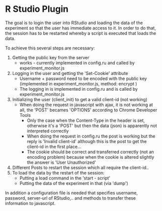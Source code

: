 # R Studio Plugin
The goal is to login the user into RStudio and loading the data of the experiment so that the user has immediate access to it.
In order to do that, the session has to be restarted whereby a script is executed that loads the data.

To achieve this several steps are necessary:
  1. Getting the public key from the server
     * works - currently implemented in config.ru and called by experiment_monitor.js
  2. Logging in the user and getting the 'Set-Cookie' attribute 
     * Username + password need to be encoded with the public key (implemented in experiment_monitor.js, method: encrypt )
     * The logging in is implemented in config.ru and is called by experiment_monitor.js
  3. Initializing the user (client_init) to get a valid client-id (not working)
     * When doing the request in javascript with ajax, it is not working at all, the 'POST' becames 'OPTIONS' according to Chrome Developer Tools
         * Only the case when the Content-Type in the header is set, otherwise it's a 'POST' but then the data (json) is apparently not interpreted correctly
         * When doing the request in config.ru the post is working but the reply is 'Invalid client-id' although this is the post to get the client-id in the first place...
         * The cookie should be correct and transferred correctly (not an encoding problem) because when the cookie is altered slightly the answer is 'User Unauthorized'
  4. Different Posts to restart the session which all require the client-id..
  5. To load the data by the restart of the session:
     * Putting a load <file> command in the 'start - script'
     * Putting the data of the experiment in that <file> (via 'dump')

In addition a configuration file is needed that specifies username, password, server-url of RStudio,.. and methods to transfer these information to javascript.